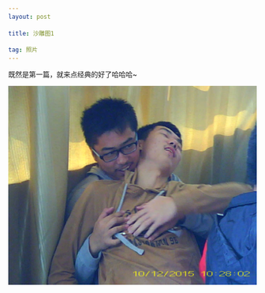 ```yaml
---
layout: post

title: 沙雕图1

tag: 照片
---
```


既然是第一篇，就来点经典的好了哈哈哈~       

![](\images\posts\pic0001\zcgay.jpg)